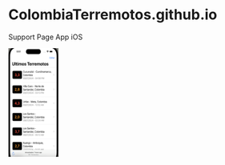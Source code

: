 # ColombiaTerremotos.github.io
Support Page App iOS

<img src="./ios1.png" alt="Captura de pantalla de la aplicación" width="100"/>

